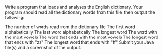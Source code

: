 Write a program that loads and analyzes the English dictionary. 
Your program should read all the dictionary words from this file, then output the following:

The number of words read from the dictionary file
The first word alphabetically
The last word alphabetically
The longest word
The word with the most vowels
The word that ends with the most vowels
The longest word that ends with "zz"
The longest word that ends with "ff"
Submit your Java file(s) and a screenshot of the output.
